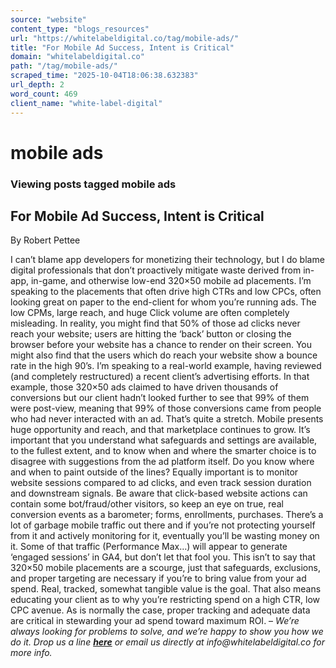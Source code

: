 ```yaml
---
source: "website"
content_type: "blogs_resources"
url: "https://whitelabeldigital.co/tag/mobile-ads/"
title: "For Mobile Ad Success, Intent is Critical"
domain: "whitelabeldigital.co"
path: "/tag/mobile-ads/"
scraped_time: "2025-10-04T18:06:38.632383"
url_depth: 2
word_count: 469
client_name: "white-label-digital"
---
```


# mobile ads

### Viewing posts tagged mobile ads

## For Mobile Ad Success, Intent is Critical

By Robert Pettee

I can’t blame app developers for monetizing their technology, but I do blame digital professionals that don’t proactively mitigate waste derived from in-app, in-game, and otherwise low-end 320×50 mobile ad placements. I’m speaking to the placements that often drive high CTRs and low CPCs, often looking great on paper to the end-client for whom you’re running ads. The low CPMs, large reach, and huge Click volume are often completely misleading. In reality, you might find that 50% of those ad clicks never reach your website; users are hitting the ‘back’ button or closing the browser before your website has a chance to render on their screen. You might also find that the users which do reach your website show a bounce rate in the high 90’s. I’m speaking to a real-world example, having reviewed (and completely restructured) a recent client’s advertising efforts. In that example, those 320×50 ads claimed to have driven thousands of conversions but our client hadn’t looked further to see that 99% of them were post-view, meaning that 99% of those conversions came from people who had never interacted with an ad. That’s quite a stretch. Mobile presents huge opportunity and reach, and that marketplace continues to grow. It’s important that you understand what safeguards and settings are available, to the fullest extent, and to know when and where the smarter choice is to disagree with suggestions from the ad platform itself. Do you know where and when to paint outside of the lines? Equally important is to monitor website sessions compared to ad clicks, and even track session duration and downstream signals. Be aware that click-based website actions can contain some bot/fraud/other visitors, so keep an eye on true, real conversion events as a barometer; forms, enrollments, purchases. There’s a lot of garbage mobile traffic out there and if you’re not protecting yourself from it and actively monitoring for it, eventually you’ll be wasting money on it. Some of that traffic (Performance Max…) will appear to generate ‘engaged sessions’ in GA4, but don’t let that fool you. This isn’t to say that 320×50 mobile placements are a scourge, just that safeguards, exclusions, and proper targeting are necessary if you’re to bring value from your ad spend. Real, tracked, somewhat tangible value is the goal. That also means educating your client as to why you’re restricting spend on a high CTR, low CPC avenue. As is normally the case, proper tracking and adequate data are critical in stewarding your ad spend toward maximum ROI. – _We’re always looking for problems to solve, and we’re happy to show you how we do it. Drop us a line [**here**](https://whitelabeldigital.co/contact/) or email us directly at _info@whitelabeldigital.co_ for more info._